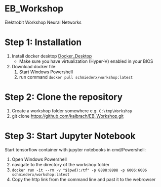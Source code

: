 # EB_Workshop
Elektrobit Workshop Neural Networks

# Step 1: Installation
1. Install docker desktop [Docker_Desktop](https://desktop.docker.com/win/stable/Docker%20Desktop%20Installer.exe)
   * Make sure you have virtualization (Hyper-V) enabled in your BIOS
2. Download docker file
   1. Start Windows Powershell
   2. run command `docker pull schmiederx/workshop:latest`

# Step 2: Clone the repository
1. Create a workshop folder somewhere e.g. `C:\tmp\Workshop`
2. git clone https://github.com/kaibrach/EB_Workshop.git

# Step 3: Start Jupyter Notebook 
Start tensorflow container with jupyter notebooks in cmd/Powershell:
1. Open Windows Powershell
2. navigate to the directory of the workshop folder 
3. `docker run -it --rm -v "$(pwd):/tf" -p 8888:8888 -p 6006:6006 schmiederx/workshop:latest`
4. Copy the http link from the command line and past it to the webrowser

